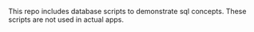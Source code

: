 This repo includes database scripts to demonstrate sql concepts. These scripts are not used in actual apps. 
